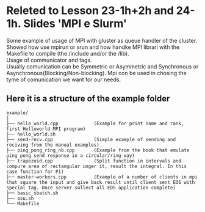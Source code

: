 # Releted to Lesson 23-1h+2h and 24-1h. Slides 'MPI e Slurm'
Some example of usage of MPI with gluster as queue handler of the cluster. Showed how use mpirun or srun and how handke MPI librari with the Makefile to compile (the /include and/or the /lib).  
Usage of communicator and tags.  
Usually comunication can be Symmetric or Asymmetric and Synchronous or Asynchronous(Blocking/Non-blocking). Mpi con be used in chosing the tyme of comunication we want for our needs.
## Here it is a structure of the example folder
```
example/
│
├── hello_world.cpp             (Example for print name and rank, first Helloworld MPI program)
├── hello_world.sh
├── send-recv.cpp               (Simple example of sending and reciving from the manual examples)
├── ping_pong_ring_nb.cpp       (Example from the book that emulate ping pong send response in a circular/ring way)
├── trapezoid.cpp               (Split function in intervals and compure area of rectangular unger it, result the integral. In this case function for Pi)
├── master-workers.cpp          (Example of a number of clients in mpi that square the input and give back result until client sent EOS with special tag. Once server sollect all EOS application complete)
├── basic_sbatch.sh
├── osu.sh
└── Makefile
```
